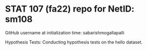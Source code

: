 # STAT 107 (fa22) repo for NetID: sm108

GitHub username at initialization time: sabarishmogallapalli

Hypothesis Tests: Conducting hypothesis tests on the hello dataset.
